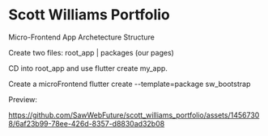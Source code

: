 # Scott Williams Portfolio

Micro-Frontend App Archetecture Structure

Create two files: root_app | packages (our pages)

CD into root_app and use flutter create my_app.

Create a microFrontend
flutter create --template=package sw_bootstrap

Preview:

https://github.com/SawWebFuture/scott_williams_portfolio/assets/14567308/6af23b99-78ee-426d-8357-d8830ad32b08

